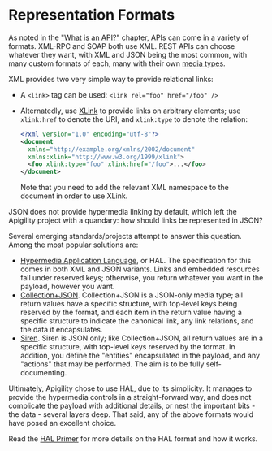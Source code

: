Representation Formats
======================

As noted in the ["What is an API?"](/api-primer/what-is-an-api.md) chapter, APIs can come in a variety of
formats. XML-RPC and SOAP both use XML. REST APIs can choose whatever they want, with XML and JSON
being the most common, with many custom formats of each, many with their own [media
types](http://en.wikipedia.org/wiki/Media_type).

XML provides two very simple way to provide relational links:

- A `<link>` tag can be used: `<link rel="foo" href="/foo" />`
- Alternatedly, use [XLink](http://en.wikipedia.org/wiki/XLink) to provide links on arbitrary
  elements; use `xlink:href` to denote the URI, and `xlink:type` to denote the relation:

  ```xml
  <?xml version="1.0" encoding="utf-8"?>
  <document
    xmlns="http://example.org/xmlns/2002/document"
    xmlns:xlink="http://www.w3.org/1999/xlink">
    <foo xlink:type="foo" xlink:href="/foo">...</foo>
  </document>
  ```

  Note that you need to add the relevant XML namespace to the document in order to use XLink.

JSON does not provide hypermedia linking by default, which left the Apigility project with a
quandary: how should links be represented in JSON?

Several emerging standards/projects attempt to answer this question. Among the most popular
solutions are:

- [Hypermedia Application Language](/api-primer/halprimer.md), or HAL. The specification for this comes in both
  XML and JSON variants. Links and embedded resources fall under reserved keys; otherwise, you
  return whatever you want in the payload, however you want.
- [Collection+JSON](http://amundsen.com/media-types/collection/). Collection+JSON is a JSON-only
  media type; all return values have a specific structure, with top-level keys being reserved by the
  format, and each item in the return value having a specific structure to indicate the canonical
  link, any link relations, and the data it encapsulates.
- [Siren](https://github.com/kevinswiber/siren). Siren is JSON only; like Collection+JSON, all
  return values are in a specific structure, with top-level keys reserved by the format. In
  addition, you define the "entities" encapsulated in the payload, and any "actions" that may be
  performed. The aim is to be fully self-documenting.

Ultimately, Apigility chose to use HAL, due to its simplicity. It manages to provide the hypermedia
controls in a straight-forward way, and does not complicate the payload with additional details,
or nest the important bits - the data - several layers deep. That said, any of the above formats
would have posed an excellent choice.

Read the [HAL Primer](/api-primer/halprimer.md) for more details on the HAL format and how it works.

